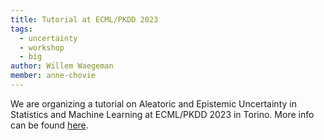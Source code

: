 ```yaml
---
title: Tutorial at ECML/PKDD 2023
tags:
  - uncertainty
  - workshop
  - big
author: Willem Waegeman
member: anne-chovie
---
```


We are organizing a tutorial on Aleatoric and Epistemic Uncertainty in Statistics and Machine Learning at ECML/PKDD 2023 in Torino. More info can be found <a href="https://sites.google.com/view/aeustatml-tutorial/home">here</a>. 
